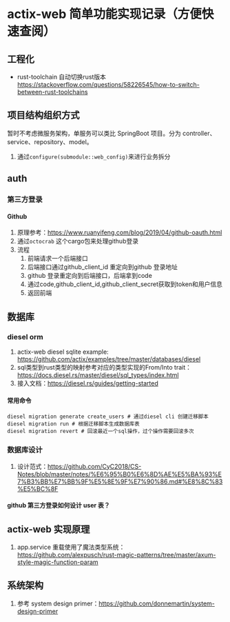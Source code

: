# actix-web 简单功能实现记录（方便快速查阅）

## 工程化

- rust-toolchain 自动切换rust版本 https://stackoverflow.com/questions/58226545/how-to-switch-between-rust-toolchains

## 项目结构组织方式

暂时不考虑微服务架构，单服务可以类比 SpringBoot 项目。分为 controller、service、repository、model。

1. 通过`configure(submodule::web_config)`来进行业务拆分

## auth

### 第三方登录

#### Github
1. 原理参考：https://www.ruanyifeng.com/blog/2019/04/github-oauth.html
2. 通过`octocrab` 这个cargo包来处理github登录
3. 流程
   1. 前端请求一个后端接口
   2. 后端接口通过github_client_id 重定向到github 登录地址
   3. github 登录重定向到后端接口，后端拿到code
   4. 通过code,github_client_id,github_client_secret获取到token和用户信息
   5. 返回前端


## 数据库

### diesel orm

1. actix-web diesel sqlite example: https://github.com/actix/examples/tree/master/databases/diesel
2. sql类型到rust类型的映射参考对应的类型实现的From/Into trait：https://docs.diesel.rs/master/diesel/sql_types/index.html
3. 接入文档：https://diesel.rs/guides/getting-started

#### 常用命令
```shell
diesel migration generate create_users # 通过diesel cli 创建迁移脚本
diesel migration run # 根据迁移脚本生成数据库表
diesel migration revert # 回滚最近一个sql操作，过个操作需要回滚多次
```

### 数据库设计

1. 设计范式：https://github.com/CyC2018/CS-Notes/blob/master/notes/%E6%95%B0%E6%8D%AE%E5%BA%93%E7%B3%BB%E7%BB%9F%E5%8E%9F%E7%90%86.md#%E8%8C%83%E5%BC%8F

#### github 第三方登录如何设计 user 表？

## actix-web 实现原理

1. app.service 重载使用了魔法类型系统：https://github.com/alexpusch/rust-magic-patterns/tree/master/axum-style-magic-function-param


## 系统架构

1. 参考 system design primer：https://github.com/donnemartin/system-design-primer